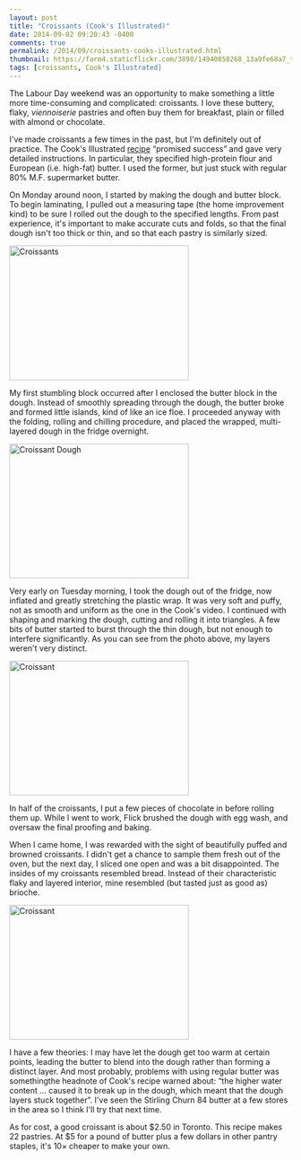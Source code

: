 ```yaml
---
layout: post
title: "Croissants (Cook's Illustrated)"
date: 2014-09-02 09:20:43 -0400
comments: true
permalink: /2014/09/croissants-cooks-illustrated.html
thumbnail: https://farm4.staticflickr.com/3898/14940858268_13a9fe68a7_t.jpg
tags: [croissants, Cook's Illustrated]
---
```


The Labour Day weekend was an opportunity to make something a little
more time-consuming and complicated: croissants. I love these
buttery, flaky, *viennoiserie* pastries and often buy them for
breakfast, plain or filled with almond or chocolate.

I've made croissants a few times in the past, but I'm definitely out of
practice. The Cook's Illustrated
[recipe](http://homecookinginmontana.blogspot.ca/2012/11/homemade-croissants-atkcook-s.html)
“promised success” and gave very detailed instructions. In particular,
they specified high-protein flour and European (i.e. high-fat) butter.
I used the former, but just stuck with regular 80% M.F. supermarket butter.

On Monday around noon, I started by making the dough and butter block.
To begin laminating, I pulled out a measuring tape (the
home improvement kind) to be sure I rolled out the dough to the
specified lengths. From past experience, it's important to make accurate
cuts and folds, so that the final dough isn't too thick or thin, and
so that each pastry is similarly sized.

<a href="https://www.flickr.com/photos/gnuf/15124427061"
title="Croissants by Eric Fung, on Flickr"><img
src="https://farm4.staticflickr.com/3879/15124427061_d156917765_n.jpg"
width="320" height="240" alt="Croissants"></a>

My first stumbling block occurred after I enclosed the butter block in
the dough. Instead of smoothly spreading through the dough, the butter
broke and formed little islands, kind of like an ice floe. I proceeded
anyway with the folding, rolling and chilling procedure,
and placed the wrapped, multi-layered dough in the fridge overnight.

<a href="https://www.flickr.com/photos/gnuf/15127427845"
title="Croissant Dough by Eric Fung, on Flickr"><img
src="https://farm6.staticflickr.com/5585/15127427845_d3995906c8_n.jpg"
width="320" height="240" alt="Croissant Dough"></a>

Very early on Tuesday morning, I took the dough out of the fridge, 
now inflated and greatly stretching the plastic wrap. It was very
soft and puffy, not as smooth and uniform as the one in the Cook's video.
I continued with shaping and marking the dough, cutting and rolling it
into triangles. A few bits of butter started to burst through the
thin dough, but not enough to interfere significantly. As you
can see from the photo above, my layers weren't very distinct.

<a href="https://www.flickr.com/photos/gnuf/14940858268"
title="Croissant by Eric Fung, on Flickr"><img
src="https://farm4.staticflickr.com/3898/14940858268_13a9fe68a7_n.jpg"
width="320" height="240" alt="Croissant"></a>

In half of the croissants, I put a few pieces of chocolate in 
before rolling them up. While I went to work, Flick brushed
the dough with egg wash, and oversaw the final proofing and baking.

When I came home, I was rewarded with the sight of beautifully
puffed and browned croissants. I didn't get a chance to sample them
fresh out of the oven, but the next day, I sliced one open and was
a bit disappointed. The insides of my croissants resembled bread.
Instead of their characteristic flaky and layered interior, mine
resembled (but tasted just as good as) brioche.

<a href="https://www.flickr.com/photos/gnuf/14940768590"
title="Croissant by Eric Fung, on Flickr"><img
src="https://farm4.staticflickr.com/3923/14940768590_f6d7b6df75_n.jpg"
width="320" height="240" alt="Croissant"></a>

I have a few theories: I may have let the dough get too warm at certain
points, leading the butter to blend into the dough rather than
forming a distinct layer. And most probably, problems with using
regular butter was somethingthe headnote of Cook's recipe warned
about: “the higher water content … caused it to break up in the
dough, which meant that the dough layers stuck together”. I've seen
the Stirling Churn 84 butter at a few stores in the area so I think
I'll try that next time.

As for cost, a good croissant is about $2.50 in Toronto. This recipe
makes 22 pastries. At $5 for a pound of butter plus a few dollars in
other pantry staples, it's 10&times; cheaper to make your own.
